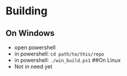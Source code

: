 # Building
## On Windows
* open powershell
* in powershell: `cd path/to/this/repo`
* in powershell: `./win_build.ps1`
##On Linux
* Not in need yet

